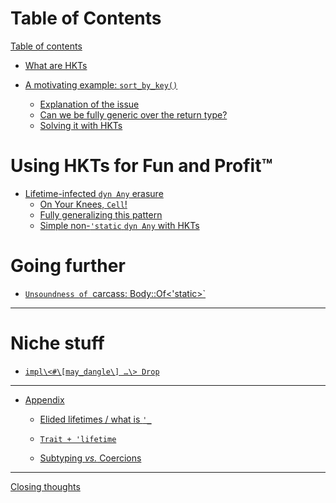 # Table of Contents

[Table of contents](README.md)

- [What are HKTs](what-are-hkts.md)

- [A motivating example: `sort_by_key()`](motivating-example-00.md)
  - [Explanation of the issue](motivating-example-10-explain.md)
  - [Can we be fully generic over the return type?](motivating-example-20-genericicty.md)
  - [Solving it with HKTs](motivating-example-30-hkts.md)

# Using HKTs for Fun and Profit™

- [Lifetime-infected `dyn Any` erasure](lifetime-any-00.md)
  - [On Your Knees, <code>Cell</code>!](lifetime-any-10-cell.md)
  - [Fully generalizing this pattern](lifetime-any-20-generalizing.md)
  - [Simple non-`'static` `dyn Any` with HKTs](lifetime-any-30-hkt.md)

# Going further

- [`Unsoundness of `carcass: Body::Of<'static>`](may-dangle-00.md)

___


# Niche stuff

- [`impl\<#\[may_dangle\] …\> Drop`]()

___

- [Appendix]()

    - [Elided lifetimes / what is `'_`]()

    - [`Trait + 'lifetime`]()

    - [Subtyping _vs._ Coercions]()
___

[Closing thoughts]()
